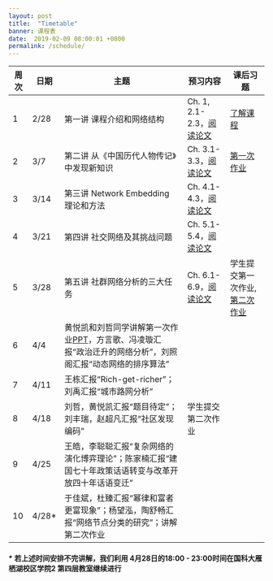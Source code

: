 ```yaml
---
layout: post
title:  "Timetable"
banner: 课程表
date:  2019-02-09 08:00:01 +0800
permalink: /schedule/
---
```



周次|日期|主题|预习内容|课后习题
-------|------|------|------------|------------
1 |2/28|第一讲 课程介绍和网络结构|Ch. 1, 2.1-2.3，[阅读论文](https://tjluo-ucas.github.io/ns/books/#lecture-1)|[了解课程](https://tjluo-ucas.github.io/ns)
2 |3/7|第二讲 从《中国历代人物传记》中发现新知识|Ch. 3.1-3.3，[阅读论文](https://tjluo-ucas.github.io/ns/books/#lecture-2)|[第一次作业](https://tjluo-ucas.github.io/ns/assignment/#a1)
3 |3/14|第三讲 Network Embedding 理论和方法|Ch. 4.1-4.3，[阅读论文](https://tjluo-ucas.github.io/ns/books/#lecture-3)|	
4 |3/21|第四讲 社交网络及其挑战问题|Ch. 5.1-5.4，[阅读论文](https://tjluo-ucas.github.io/ns/books/#lecture-4)|
5 |3/28|第五讲 社群网络分析的三大任务|Ch. 6.1-6.9，[阅读论文](https://tjluo-ucas.github.io/ns/books/#lecture-5)|学生提交第一次作业, [第二次作业](https://tjluo-ucas.github.io/ns/assignment/#a2)
6 |4/4|黄悦凯和刘哲同学讲解第一次作业[PPT](/ns/docs/homework01wyk-lz.pptx)，方言歌、冯凌璇汇报“政治迁升的网络分析”，刘照阁汇报“动态网络的排序算法”|  |
7 |4/11|王栋汇报“Rich-get-richer”；刘禹汇报“城市路网分析”|  |
8 |4/18|刘哲，黄悦凯汇报“题目待定”；刘丰瑞，赵超凡汇报“社区发现编码”|学生提交第二次作业 |
9 |4/25|王皓，李聪聪汇报“复杂网络的演化博弈理论”；陈家楠汇报“建国七十年政策话语转变与改革开放四十年话语变迁”| |
10|4/28*|于佳斌，杜臻汇报“幂律和富者更富现象”；杨望泓，陶舒畅汇报“网络节点分类的研究”；讲解第二次作业| |


#### * 若上述时间安排不完讲解，我们利用 4月28日的18:00 - 23:00时间在国科大雁栖湖校区学院2 第四层教室继续进行